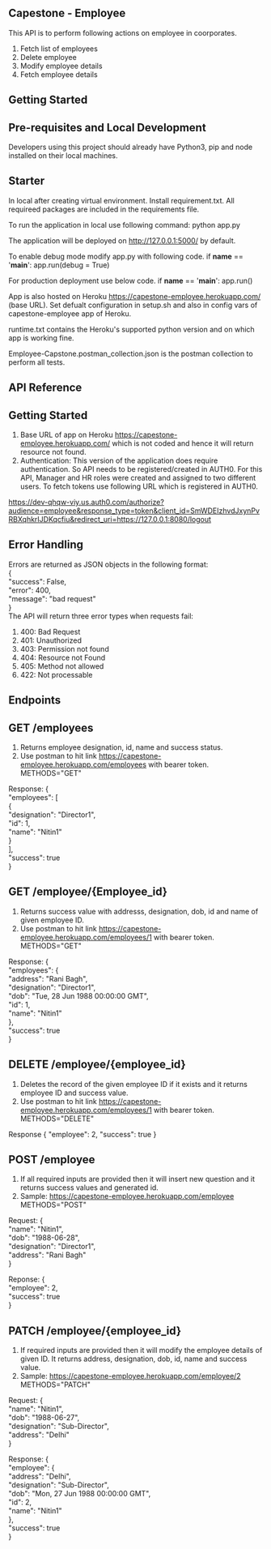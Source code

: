 ## Capestone - Employee

This API is to perform following actions on employee in coorporates.
1. Fetch list of employees
2. Delete employee
3. Modify employee details
4. Fetch employee details

## Getting Started

## Pre-requisites and Local Development
Developers using this project should already have Python3, pip and node installed on their local machines.


## Starter

In local after creating virtual environment. Install requirement.txt. All requireed packages are included in the requirements file.

To run the application in local use following command:
python app.py

The application will be deployed on http://127.0.0.1:5000/ by default.

To enable debug mode modify app.py with following code.
if __name__ == '__main__':
    app.run(debug = True)

For production deployment use below code.
if __name__ == '__main__':
    app.run()
    
App is also hosted on Heroku https://capestone-employee.herokuapp.com/ (base URL). Set defualt configuration in setup.sh and also in config vars of capestone-employee app of Heroku.

runtime.txt contains the Heroku's supported python version and on which app is working fine.

Employee-Capstone.postman_collection.json is the postman collection to perform all tests.

## API Reference
## Getting Started
1. Base URL of app on Heroku https://capestone-employee.herokuapp.com/ which is not coded and hence it will return resource not found.
2. Authentication: This version of the application does require authentication. So API needs to be registered/created in AUTH0. For this API, Manager and HR roles were created and assigned to two different users. To fetch tokens use following URL which is registered in AUTH0.

https://dev-qhqw-viy.us.auth0.com/authorize?audience=employee&response_type=token&client_id=SmWDEIzhvdJxynPvRBXqhkrIJDKqcfiu&redirect_uri=https://127.0.0.1:8080/logout

## Error Handling

Errors are returned as JSON objects in the following format:\
{\
    "success": False, \
    "error": 400, \
    "message": "bad request"\
}\
The API will return three error types when requests fail:
1. 400: Bad Request
2. 401: Unauthorized
3. 403: Permission not found
4. 404: Resource not Found
5. 405: Method not allowed
6. 422: Not processable

## Endpoints

## GET /employees
1. Returns employee designation, id, name and success status.
2. Use postman to hit link https://capestone-employee.herokuapp.com/employees with bearer token. METHODS="GET"

Response:
{\
    "employees": [\
        {\
            "designation": "Director1",\
            "id": 1,\
            "name": "Nitin1"\
        }\
    ],\
    "success": true\
}

## GET /employee/{Employee_id}

1. Returns success value with addresss, designation, dob, id and name of given employee ID.
2. Use postman to hit link https://capestone-employee.herokuapp.com/employees/1 with bearer token. METHODS="GET"

Response:
{\
    "employees": {\
        "address": "Rani Bagh",\
        "designation": "Director1",\
        "dob": "Tue, 28 Jun 1988 00:00:00 GMT",\
        "id": 1,\
        "name": "Nitin1"\
    },\
    "success": true\
}

## DELETE /employee/{employee_id}
1. Deletes the record of the given employee ID if it exists and it returns employee ID and success value.
2. Use postman to hit link https://capestone-employee.herokuapp.com/employees/1 with bearer token. METHODS="DELETE"

Response
{
    "employee": 2,
    "success": true
}

## POST /employee

1. If all required inputs are provided then it will insert new question and it returns success values and generated id.
2. Sample: https://capestone-employee.herokuapp.com/employee METHODS="POST"

Request:
{\
    "name": "Nitin1",\
    "dob": "1988-06-28",\
    "designation": "Director1",\
    "address": "Rani Bagh"\
}

Reponse:
{\
    "employee": 2,\
    "success": true\
}

## PATCH /employee/{employee_id}

1. If required inputs are provided then it will modify the employee details of given ID. It returns address, designation, dob, id, name and success value.
2. Sample: https://capestone-employee.herokuapp.com/employee/2 METHODS="PATCH"

Request:
{\
    "name": "Nitin1",\
    "dob": "1988-06-27",\
    "designation": "Sub-Director",\
    "address": "Delhi"\
}

Response:
{\
    "employee": {\
        "address": "Delhi",\
        "designation": "Sub-Director",\
        "dob": "Mon, 27 Jun 1988 00:00:00 GMT",\
        "id": 2,\
        "name": "Nitin1"\
    },\
    "success": true\
}
